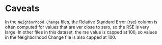 

Caveats
=======

In the ``Neighborhood Change`` files, the Relative Standard Error (rse)
column is often computed for values that are ver close to zero, so the 
RSE is very large. In other files in this dataset, the rse value is capped
at 100, so values in the Neighborhood Change file is also capped at 100. 
